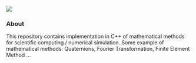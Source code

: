 ![](https://img.shields.io/badge/Code-C++-brigthgreen.svg?style=for-the-badge&logo=c%2B%2B)

<h3>About</h3>
This repository contains implementation in C++ of mathematical methods for scientific computing / numerical simulation. Some example of mathematical methods: Quaternions, Fourier Transformation, Finite Element Method ...
